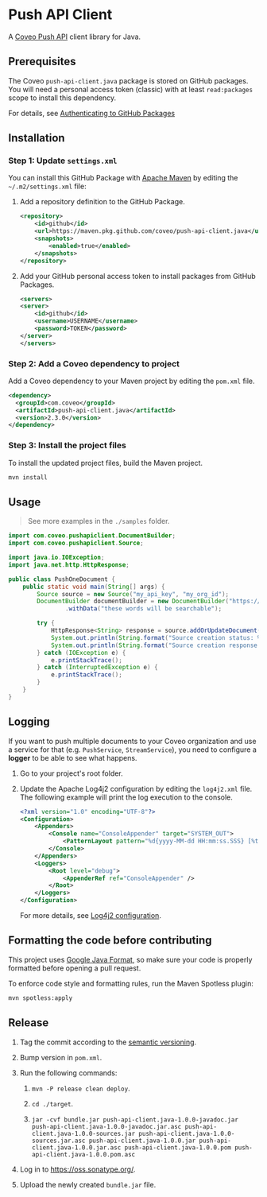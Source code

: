 # Push API Client

A [Coveo Push API](https://docs.coveo.com/en/12/api-reference/push-api) client library for Java.

## Prerequisites

The Coveo `push-api-client.java` package is stored on GitHub packages.
You will need a personal access token (classic) with at least `read:packages` scope to install this dependency.

For details, see [Authenticating to GitHub Packages](https://docs.github.com/en/packages/working-with-a-github-packages-registry/working-with-the-apache-maven-registry#authenticating-to-github-packages)

## Installation

### Step 1: Update `settings.xml`

You can install this GitHub Package with [Apache Maven](https://maven.apache.org/) by editing the `~/.m2/settings.xml` file:

1. Add a repository definition to the GitHub Package.

   ```xml
   <repository>
       <id>github</id>
       <url>https://maven.pkg.github.com/coveo/push-api-client.java</url>
       <snapshots>
           <enabled>true</enabled>
       </snapshots>
   </repository>
   ```

1. Add your GitHub personal access token to install packages from GitHub Packages.

   ```xml
   <servers>
   <server>
       <id>github</id>
       <username>USERNAME</username>
       <password>TOKEN</password>
   </server>
   </servers>
   ```

### Step 2: Add a Coveo dependency to project

Add a Coveo dependency to your Maven project by editing the `pom.xml` file.

```xml
<dependency>
  <groupId>com.coveo</groupId>
  <artifactId>push-api-client.java</artifactId>
  <version>2.3.0</version>
</dependency>
```

### Step 3: Install the project files

To install the updated project files, build the Maven project.

```bash
mvn install
```

## Usage

> See more examples in the `./samples` folder.

```java
import com.coveo.pushapiclient.DocumentBuilder;
import com.coveo.pushapiclient.Source;

import java.io.IOException;
import java.net.http.HttpResponse;

public class PushOneDocument {
    public static void main(String[] args) {
        Source source = new Source("my_api_key", "my_org_id");
        DocumentBuilder documentBuilder = new DocumentBuilder("https://my.document.uri", "My document title")
                .withData("these words will be searchable");

        try {
            HttpResponse<String> response = source.addOrUpdateDocument("my_source_id", documentBuilder);
            System.out.println(String.format("Source creation status: %s", response.statusCode()));
            System.out.println(String.format("Source creation response: %s", response.body()));
        } catch (IOException e) {
            e.printStackTrace();
        } catch (InterruptedException e) {
            e.printStackTrace();
        }
    }
}

```

## Logging

If you want to push multiple documents to your Coveo organization and use a service for that (e.g. `PushService`, `StreamService`), you need to configure a **logger** to be able to see what happens.

1. Go to your project's root folder.

1. Update the Apache Log4j2 configuration by editing the `log4j2.xml` file.
   The following example will print the log execution to the console.

   ```xml
   <?xml version="1.0" encoding="UTF-8"?>
   <Configuration>
       <Appenders>
           <Console name="ConsoleAppender" target="SYSTEM_OUT">
               <PatternLayout pattern="%d{yyyy-MM-dd HH:mm:ss.SSS} [%t] %-5level %logger{36} - %msg%n" />
           </Console>
       </Appenders>
       <Loggers>
           <Root level="debug">
               <AppenderRef ref="ConsoleAppender" />
           </Root>
       </Loggers>
   </Configuration>
   ```

   For more details, see [Log4j2 configuration](https://logging.apache.org/log4j/2.x/manual/configuration.html).

## Formatting the code before contributing

This project uses [Google Java Format](https://github.com/google/google-java-format), so make sure your code is properly formatted before opening a pull request.

To enforce code style and formatting rules, run the Maven Spotless plugin:

```bash
mvn spotless:apply
```

## Release

1. Tag the commit according to the [semantic versioning](https://semver.org/).

1. Bump version in `pom.xml`.

1. Run the following commands:

   1. `mvn -P release clean deploy`.

   1. `cd ./target`.

   1. `jar -cvf bundle.jar push-api-client.java-1.0.0-javadoc.jar push-api-client.java-1.0.0-javadoc.jar.asc push-api-client.java-1.0.0-sources.jar push-api-client.java-1.0.0-sources.jar.asc push-api-client.java-1.0.0.jar push-api-client.java-1.0.0.jar.asc push-api-client.java-1.0.0.pom push-api-client.java-1.0.0.pom.asc`

1. Log in to https://oss.sonatype.org/.

1. Upload the newly created `bundle.jar` file.
